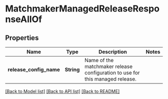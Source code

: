 # MatchmakerManagedReleaseResponseAllOf

## Properties

Name | Type | Description | Notes
------------ | ------------- | ------------- | -------------
**release_config_name** | **String** | Name of the matchmaker release configuration to use for this managed release. | 

[[Back to Model list]](../README.md#documentation-for-models) [[Back to API list]](../README.md#documentation-for-api-endpoints) [[Back to README]](../README.md)


